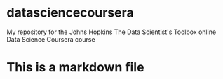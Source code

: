 # datasciencecoursera
My repository for the Johns Hopkins The Data Scientist's Toolbox online Data Science Coursera course

# This is a markdown file

